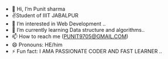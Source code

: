- 👋 Hi, I’m Punit sharma
- ✌️Student of IIIT JABALPUR
- 👀 I’m interested in Web Development ..
- 🌱 I’m currently learning Data structure and algorithms..
- 📫 How to reach me (PUNIT9705@GMAIL.COM)
- 😄 Pronouns: HE/him
- ⚡ Fun fact: I AMA PASSIONATE CODER AND  FAST LEARNER ..

<!---
punitsharma32112/punitsharma32112 is a ✨ special ✨ repository because its `README.md` (this file) appears on your GitHub profile.
You can click the Preview link to take a look at your changes.
--->
